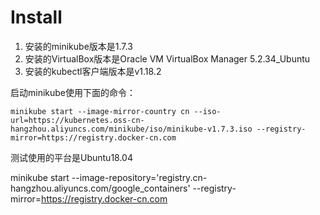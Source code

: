 # Install

1. 安装的minikube版本是1.7.3
2. 安装的VirtualBox版本是Oracle VM VirtualBox Manager 5.2.34_Ubuntu
3. 安装的kubectl客户端版本是v1.18.2

启动minikube使用下面的命令：

```shell
minikube start --image-mirror-country cn --iso-url=https://kubernetes.oss-cn-hangzhou.aliyuncs.com/minikube/iso/minikube-v1.7.3.iso --registry-mirror=https://registry.docker-cn.com
```
测试使用的平台是Ubuntu18.04

minikube start --image-repository='registry.cn-hangzhou.aliyuncs.com/google_containers' --registry-mirror=https://registry.docker-cn.com
